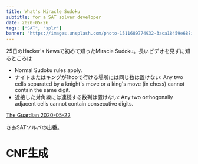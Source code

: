 ```yaml
---
title: What's Miracle Sudoku
subtitle: for a SAT solver developer
date: 2020-05-26
tags: ["SAT", "splr"]
banner: "https://images.unsplash.com/photo-1511689774932-3aca18459e68?ixlib=rb-1.2.1&ixid=eyJhcHBfaWQiOjEyMDd9&auto=format&fit=crop&w=1234&q=80"
---
```


25日のHacker's Newsで初めて知ったMiracle Sudoku。長いビデオを見ずに知るところは

* Normal Sudoku rules apply.
* ナイトまたはキングが1hopで行ける場所には同じ数は置けない: Any two cells separated by a knight's move or a king's move (in chess) cannot contain the same digit.
* 近接した対角線には連続する数列は置けない: Any two orthogonally adjacent cells cannot contain consecutive digits.

[The Guardian 2020-05-22](https://www.theguardian.com/lifeandstyle/video/2020/may/22/cracking-the-cryptic-sudoku-solvers-become-unlikely-youtube-sensation-video)

さあSATソルバの出番。

# CNF生成
